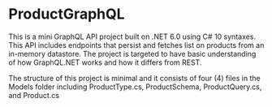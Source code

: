 # ProductGraphQL
This is a mini GraphQL API project built on .NET 6.0 using C# 10 syntaxes. This API includes endpoints that persist and fetches list on products from an in-memory datastore. The project is targeted to have basic understanding of how GraphQL.NET works and how it differs from REST.

The structure of this project is minimal and it consists of four (4) files in the Models folder including ProductType.cs, ProductSchema, ProductQuery.cs, and Product.cs

